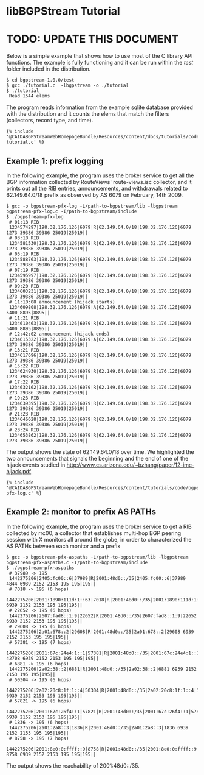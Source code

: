 libBGPStream Tutorial
=====================

<h1 class="text-danger">TODO: UPDATE THIS DOCUMENT</h1>

Below is a simple example that shows how to use most of the C library
API functions. The example is fully functioning and it can be run within the *test*
folder included in the distribution.

    $ cd bgpstream-1.0.0/test
    $ gcc ./tutorial.c  -lbgpstream -o ./tutorial
    $ ./tutorial
     Read 1544 elems


The program reads information from the example sqlite
database provided with the distribution and it counts the elems that match
the filters (collectors, record type, and time).

~~~ .language-c
{% include '@CAIDABGPStreamWebHomepageBundle/Resources/content/docs/tutorials/code/bgpstream-tutorial.c' %}
~~~


Example 1: prefix logging
-------------------------------

In the following example, the program uses the broker service to get all the BGP information collected by
RouteViews' route-views.isc collector, and it prints out all the RIB entries, announcements, and withdrawals
related to 62.149.64.0/18 prefix as observed by AS 6079 on February, 14th 2009.

    $ gcc -o bgpstream-pfx-log -L/path-to-bgpstream/lib -lbgpstream bgpstream-pfx-log.c -I/path-to-bgpstream/include
    $ ./bgpstream-pfx-log
     # 01:18 RIB
     1234574297|198.32.176.126|6079|R|62.149.64.0/18|198.32.176.126|6079 1273 39386 39386 25019|25019||
     # 03:18 RIB
     1234581530|198.32.176.126|6079|R|62.149.64.0/18|198.32.176.126|6079 1273 39386 39386 25019|25019||
     # 05:19 RIB
     1234588763|198.32.176.126|6079|R|62.149.64.0/18|198.32.176.126|6079 1273 39386 39386 25019|25019||
     # 07:19 RIB
     1234595997|198.32.176.126|6079|R|62.149.64.0/18|198.32.176.126|6079 1273 39386 39386 25019|25019||
     # 09:20 RIB
     1234603231|198.32.176.126|6079|R|62.149.64.0/18|198.32.176.126|6079 1273 39386 39386 25019|25019||
     # 11:10:08 announcement (hijack starts)
     1234609808|198.32.176.126|6079|A|62.149.64.0/18|198.32.176.126|6079 5400 8895|8895||
     # 11:21 RIB
     1234610463|198.32.176.126|6079|R|62.149.64.0/18|198.32.176.126|6079 5400 8895|8895||
     # 12:42:02 announcement (hijack ends)
     1234615322|198.32.176.126|6079|A|62.149.64.0/18|198.32.176.126|6079 1273 39386 39386 25019|25019||
     # 13:21 RIB
     1234617696|198.32.176.126|6079|R|62.149.64.0/18|198.32.176.126|6079 1273 39386 39386 25019|25019||
     # 15:22 RIB
     1234624930|198.32.176.126|6079|R|62.149.64.0/18|198.32.176.126|6079 1273 39386 39386 25019|25019||
     # 17:22 RIB
     1234632162|198.32.176.126|6079|R|62.149.64.0/18|198.32.176.126|6079 1273 39386 39386 25019|25019||
     # 19:23 RIB
     1234639395|198.32.176.126|6079|R|62.149.64.0/18|198.32.176.126|6079 1273 39386 39386 25019|25019||
     # 21:23 RIB
     1234646628|198.32.176.126|6079|R|62.149.64.0/18|198.32.176.126|6079 1273 39386 39386 25019|25019||
     # 23:24 RIB
     1234653862|198.32.176.126|6079|R|62.149.64.0/18|198.32.176.126|6079 1273 39386 39386 25019|25019||

The output shows the state of 62.149.64.0/18 over time. We highlighted the two announcements that signals
the beginning and the end of one of the hijack events studied in
http://www.cs.arizona.edu/~bzhang/paper/12-imc-hijack.pdf


~~~ .language-c
{% include '@CAIDABGPStreamWebHomepageBundle/Resources/content/tutorials/code/bgpstream-pfx-log.c' %}
~~~


Example 2: monitor to prefix AS PATHs
-------------------------------------

In the following example, the program uses the broker service to get a RIB collected by rrc00, 
a collector that establishes multi-hop BGP peering session with X monitors all around the globe,
in order to characterized the AS PATHs between each monitor and a prefix


    $ gcc -o bgpstream-pfx-aspaths -L/path-to-bgpstream/lib -lbgpstream bgpstream-pfx-aspaths.c -I/path-to-bgpstream/include
    $ ./bgpstream-pfx-aspaths
     # 37989 -> 195 
     1442275206|2405:fc00::6|37989|R|2001:48d0::/35|2405:fc00::6|37989 4844 6939 2152 2153 195 195|195||
     # 7018 -> 195 (6 hops)
     1442275206|2001:1890:111d:1::63|7018|R|2001:48d0::/35|2001:1890:111d:1::63|7018 6939 2152 2153 195 195|195||
     # 22652 -> 195 (6 hops)
     1442275206|2607:fad8::1:9|22652|R|2001:48d0::/35|2607:fad8::1:9|22652 6939 2152 2153 195 195|195||
     # 29608 -> 195 (6 hops)
     1442275206|2a01:678::2|29608|R|2001:48d0::/35|2a01:678::2|29608 6939 2152 2153 195 195|195||
     # 57381 -> 195 (7 hops)
     1442275206|2001:67c:24e4:1::1|57381|R|2001:48d0::/35|2001:67c:24e4:1::1|57381 42708 6939 2152 2153 195 195|195||
     # 6881 -> 195 (6 hops)
     1442275206|2a02:38::2|6881|R|2001:48d0::/35|2a02:38::2|6881 6939 2152 2153 195 195|195||
     # 50304 -> 195 (6 hops)
     1442275206|2a02:20c8:1f:1::4|50304|R|2001:48d0::/35|2a02:20c8:1f:1::4|50304 6939 2152 2153 195 195|195||
     # 57821 -> 195 (6 hops)
     1442275206|2001:67c:26f4::1|57821|R|2001:48d0::/35|2001:67c:26f4::1|57821 6939 2152 2153 195 195|195||
     # 1836 -> 195 (6 hops)
     1442275206|2a01:2a8::3|1836|R|2001:48d0::/35|2a01:2a8::3|1836 6939 2152 2153 195 195|195||
     # 8758 -> 195 (7 hops)
     1442275206|2001:8e0:0:ffff::9|8758|R|2001:48d0::/35|2001:8e0:0:ffff::9|8758 8758 6939 2152 2153 195 195|195||
     
The output shows the reachability of 2001:48d0::/35. 
